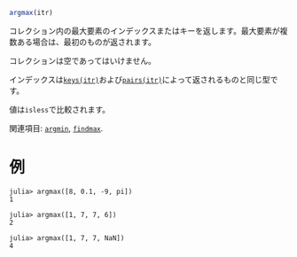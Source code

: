 ```julia
argmax(itr)
```

コレクション内の最大要素のインデックスまたはキーを返します。最大要素が複数ある場合は、最初のものが返されます。

コレクションは空であってはいけません。

インデックスは[`keys(itr)`](@ref)および[`pairs(itr)`](@ref)によって返されるものと同じ型です。

値は`isless`で比較されます。

関連項目: [`argmin`](@ref), [`findmax`](@ref).

# 例

```jldoctest
julia> argmax([8, 0.1, -9, pi])
1

julia> argmax([1, 7, 7, 6])
2

julia> argmax([1, 7, 7, NaN])
4
```
